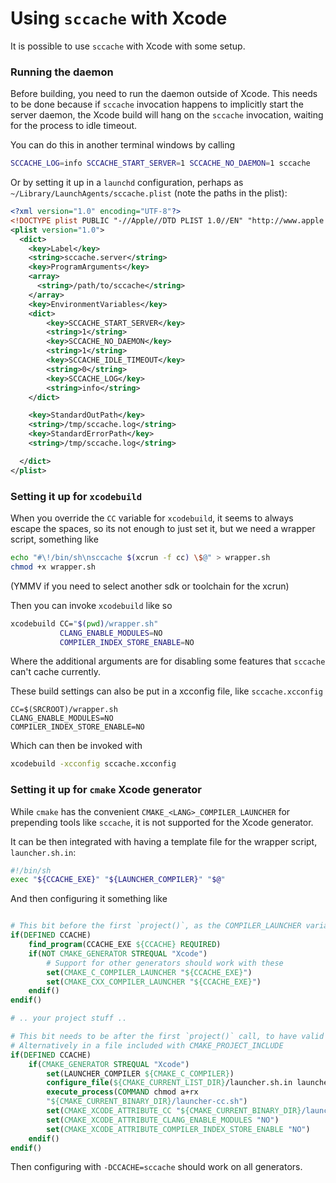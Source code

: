 # Using `sccache` with Xcode

It is possible to use `sccache` with Xcode with some setup.

### Running the daemon
Before building, you need to run the daemon outside of Xcode. This needs to be done because if `sccache` invocation happens to implicitly start the server daemon, the Xcode build will hang on the `sccache` invocation, waiting for the process to idle timeout.

You can do this in another terminal windows by calling
```sh
SCCACHE_LOG=info SCCACHE_START_SERVER=1 SCCACHE_NO_DAEMON=1 sccache
```

Or by setting it up in a `launchd` configuration, perhaps as `~/Library/LaunchAgents/sccache.plist` (note the paths in the plist):
```xml
<?xml version="1.0" encoding="UTF-8"?>
<!DOCTYPE plist PUBLIC "-//Apple//DTD PLIST 1.0//EN" "http://www.apple.com/DTDs/PropertyList-1.0.dtd">
<plist version="1.0">
  <dict>
    <key>Label</key>
    <string>sccache.server</string>
    <key>ProgramArguments</key>
    <array>
      <string>/path/to/sccache</string>
    </array>
    <key>EnvironmentVariables</key>
    <dict>
        <key>SCCACHE_START_SERVER</key>
        <string>1</string>
        <key>SCCACHE_NO_DAEMON</key>
        <string>1</string>
        <key>SCCACHE_IDLE_TIMEOUT</key>
        <string>0</string>
        <key>SCCACHE_LOG</key>
        <string>info</string>
    </dict>

    <key>StandardOutPath</key>
    <string>/tmp/sccache.log</string>
    <key>StandardErrorPath</key>
    <string>/tmp/sccache.log</string>

  </dict>
</plist>
```

### Setting it up for `xcodebuild`
When you override the `CC` variable for `xcodebuild`, it seems to always escape the spaces, so its not enough to just set it, but we need a wrapper script, something like

```sh
echo "#\!/bin/sh\nsccache $(xcrun -f cc) \$@" > wrapper.sh
chmod +x wrapper.sh
```
(YMMV if you need to select another sdk or toolchain for the xcrun)

Then you can invoke `xcodebuild` like so
```sh
xcodebuild CC="$(pwd)/wrapper.sh"
           CLANG_ENABLE_MODULES=NO
           COMPILER_INDEX_STORE_ENABLE=NO
```
Where the additional arguments are for disabling some features that `sccache` can't cache currently.

These build settings can also be put in a xcconfig file, like `sccache.xcconfig`
```
CC=$(SRCROOT)/wrapper.sh
CLANG_ENABLE_MODULES=NO
COMPILER_INDEX_STORE_ENABLE=NO
```
Which can then be invoked with
```sh
xcodebuild -xcconfig sccache.xcconfig
```


### Setting it up for `cmake` Xcode generator
While `cmake` has the convenient `CMAKE_<LANG>_COMPILER_LAUNCHER` for prepending tools like `sccache`, it is not supported for the Xcode generator.

It can be then integrated with having a template file for the wrapper script, `launcher.sh.in`:
```sh
#!/bin/sh
exec "${CCACHE_EXE}" "${LAUNCHER_COMPILER}" "$@"
```

And then configuring it something like
```cmake

# This bit before the first `project()`, as the COMPILER_LAUNCHER variables are read in then
if(DEFINED CCACHE)
	find_program(CCACHE_EXE ${CCACHE} REQUIRED)
	if(NOT CMAKE_GENERATOR STREQUAL "Xcode")
		# Support for other generators should work with these
		set(CMAKE_C_COMPILER_LAUNCHER "${CCACHE_EXE}")
		set(CMAKE_CXX_COMPILER_LAUNCHER "${CCACHE_EXE}")
	endif()
endif()

# .. your project stuff ..

# This bit needs to be after the first `project()` call, to have valid `CMAKE_C_COMPILER` variable.
# Alternatively in a file included with CMAKE_PROJECT_INCLUDE
if(DEFINED CCACHE)
	if(CMAKE_GENERATOR STREQUAL "Xcode")
		set(LAUNCHER_COMPILER ${CMAKE_C_COMPILER})
		configure_file(${CMAKE_CURRENT_LIST_DIR}/launcher.sh.in launcher-cc.sh)
		execute_process(COMMAND chmod a+rx
		"${CMAKE_CURRENT_BINARY_DIR}/launcher-cc.sh")
		set(CMAKE_XCODE_ATTRIBUTE_CC "${CMAKE_CURRENT_BINARY_DIR}/launcher-cc.sh")
		set(CMAKE_XCODE_ATTRIBUTE_CLANG_ENABLE_MODULES "NO")
		set(CMAKE_XCODE_ATTRIBUTE_COMPILER_INDEX_STORE_ENABLE "NO")
	endif()
endif()
```
Then configuring with `-DCCACHE=sccache` should work on all generators.



